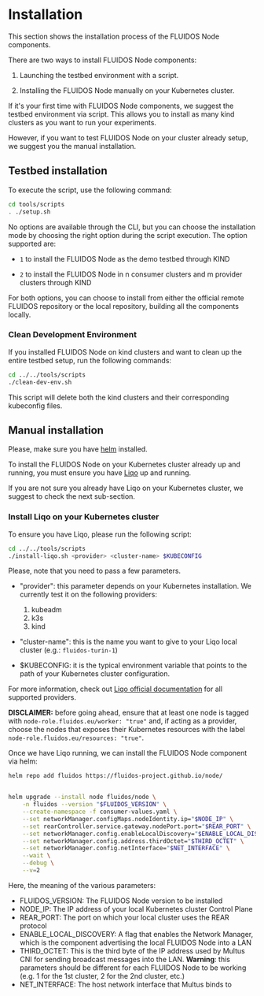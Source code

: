 # Installation

This section shows the installation process of the FLUIDOS Node components.

There are two ways to install FLUIDOS Node components:

1. Launching the testbed environment with a script.

2. Installing the FLUIDOS Node manually on your Kubernetes cluster.

If it's your first time with FLUIDOS Node components, we suggest the testbed environment via script. This allows you to install as many kind clusters as you want to run your experiments.

However, if you want to test FLUIDOS Node on your cluster already setup, we suggest you the manual installation.

<!-- A quick script for installing the FLUIDOS Node is available. Currently, the script supports installation on KIND Clusters, with plans to extend support to generic Kubernetes clusters in the near future. -->

<!-- --- -->
<!-- 
**⚠️ ATTENTION:** The script is currently in an experimental phase, so it may not work as expected. If any issues arise, it may be tricky to understand and terminate the script, as many sub-tasks are executed in the background. We are aware of these issues and are actively working to resolve them.

If you want to use a **working and tested script** to test the FLUIDOS Node within a KinD environment, please refer to the [**Testbed**](../../testbed/kind/README.md) section. -->

<!-- --- -->

## Testbed installation

To execute the script, use the following command:

```bash
cd tools/scripts
. ./setup.sh
```

No options are available through the CLI, but you can choose the installation mode by choosing the right option during the script execution.
The option supported are:

- `1` to install the FLUIDOS Node as the demo testbed through KIND

- `2` to install the FLUIDOS Node in n consumer clusters and m provider clusters through KIND

For both options, you can choose to install from either the official remote FLUIDOS repository or the local repository, building all the components locally.

### Clean Development Environment

If you installed FLUIDOS Node on kind clusters and want to clean up the entire testbed setup, run the following commands:

```bash
cd ../../tools/scripts
./clean-dev-env.sh
```

This script will delete both the kind clusters and their corresponding kubeconfig files.

## Manual installation

Please, make sure you have [helm](https://helm.sh/docs/intro/install/) installed.

To install the FLUIDOS Node on your Kubernetes cluster already up and running, you must ensure you have [Liqo](https://liqo.io/) up and running.

If you are not sure you already have Liqo on your Kubernetes cluster, we suggest to check the next sub-section.

### Install Liqo on your Kubernetes cluster

To ensure you have Liqo, please run the following script:

```bash
cd ../../tools/scripts
./install-liqo.sh <provider> <cluster-name> $KUBECONFIG
```

Please, note that you need to pass a few parameters.

- "provider": this parameter depends on your Kubernetes installation.
    We currently test it on the following providers:
    1. kubeadm
    2. k3s
    3. kind
- "cluster-name": this is the name you want to give to your Liqo local cluster (e.g.: `fluidos-turin-1`)

- $KUBECONFIG: it is the typical environment variable that points to the path of your Kubernetes cluster configuration.

For more information, check out [Liqo official documentation](https://docs.liqo.io/en/v0.10.3/installation/install.html#install-with-liqoctl) for all supported providers.

**DISCLAIMER:** before going ahead, ensure that at least one node is tagged with `node-role.fluidos.eu/worker: "true"` and, if acting as a provider, choose the nodes that exposes their Kubernetes resources with the label `node-role.fluidos.eu/resources: "true"`.

Once we have Liqo running, we can install the FLUIDOS Node component via helm:

```bash
helm repo add fluidos https://fluidos-project.github.io/node/


helm upgrade --install node fluidos/node \
    -n fluidos --version "$FLUIDOS_VERSION" \
    --create-namespace -f consumer-values.yaml \
    --set networkManager.configMaps.nodeIdentity.ip="$NODE_IP" \
    --set rearController.service.gateway.nodePort.port="$REAR_PORT" \
    --set networkManager.config.enableLocalDiscovery="$ENABLE_LOCAL_DISCOVERY" \
    --set networkManager.config.address.thirdOctet="$THIRD_OCTET" \
    --set networkManager.config.netInterface="$NET_INTERFACE" \
    --wait \
    --debug \
    --v=2
```

Here, the meaning of the various parameters:

- FLUIDOS_VERSION: The FLUIDOS Node version to be installed
- NODE_IP: The IP address of your local Kubernetes cluster Control Plane
- REAR_PORT: The port on which your local cluster uses the REAR protocol
- ENABLE_LOCAL_DISCOVERY: A flag that enables the Network Manager, which is the component advertising the local FLUIDOS Node into a LAN
- THIRD_OCTET: This is the third byte of the IP address used by Multus CNI for sending broadcast messages into the LAN. **Warning**: this parameters should be different for each FLUIDOS Node to be working (e.g. 1 for the 1st cluster, 2 for the 2nd cluster, etc.)
- NET_INTERFACE: The host network interface that Multus binds to
